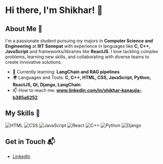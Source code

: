 # Hi there, I'm Shikhar! 👋

<!--![Banner Image](your_banner_image_url_here)-->

## About Me 🚀

I'm a passionate student pursuing my majors in **Computer Science and Engineering** at **IIIT Sonepat** with experience in languages like **C, C++, JavaScript** and frameworks/libraries like **ReactJS**. I love tackling complex problems, learning new skills, and collaborating with diverse teams to create innovative solutions.

- 🌱 Currently learning: **LangChain and RAG pipelines**
- 🌍 Languages and Tools: **C, C++, HTML, CSS, JavaScript, Python, ReactJS, Qt, Django, LangChain**
- 📫 How to reach me: **www.linkedin.com/in/shikhar-kanaujia-b385a6252**

## My Skills 🧠

![HTML](https://img.shields.io/badge/-HTML-E34F26?style=flat-square&logo=html5&logoColor=white)
![CSS](https://img.shields.io/badge/-CSS-1572B6?style=flat-square&logo=css3&logoColor=white)
![JavaScript](https://img.shields.io/badge/-JavaScript-F7DF1E?style=flat-square&logo=javascript&logoColor=black)
![React](https://img.shields.io/badge/-React-61DAFB?style=flat-square&logo=react&logoColor=black)
![C++](https://img.shields.io/badge/C%2B%2B-00599C?style=for-the-badge&logo=c%2B%2B&logoColor=white)
![Python](https://img.shields.io/badge/Python-FFD43B?style=for-the-badge&logo=python&logoColor=blue)
![Django](https://img.shields.io/badge/Django-092E20?style=for-the-badge&logo=django&logoColor=green)

<!--## Featured Projects 💻

### [Project 1 Title](project_1_link)

![Project 1 Screenshot](project_1_screenshot_url)

**[Project 1 Title]** is a **[brief project description]** built with **[technologies used]**. This project demonstrates my ability to **[skills demonstrated by the project]**. You can check out the repository [here](project_1_repository_link).

### [Project 2 Title](project_2_link)

![Project 2 Screenshot](project_2_screenshot_url)

**[Project 2 Title]** is a **[brief project description]** built with **[technologies used]**. This project showcases my skills in **[skills demonstrated by the project]**. You can check out the repository [here](project_2_repository_link).
-->
## Get in Touch 📬

- [LinkedIn](www.linkedin.com/in/shikhar-kanaujia-b385a6252)



